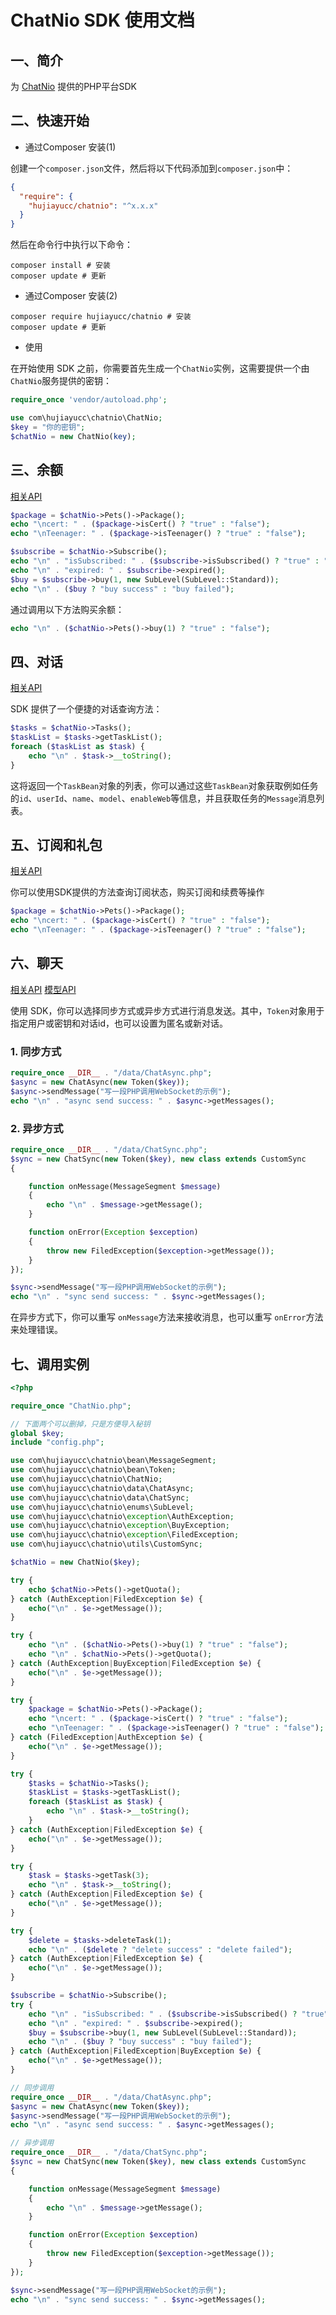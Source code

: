 # ChatNio SDK 使用文档

## 一、简介
为 [ChatNio](https://chatnio.net/) 提供的PHP平台SDK

## 二、快速开始

- 通过Composer 安装(1)

创建一个`composer.json`文件，然后将以下代码添加到`composer.json`中：

```json
{
  "require": {
    "hujiayucc/chatnio": "^x.x.x"
  }
}
```

然后在命令行中执行以下命令：

```shell
composer install # 安装
composer update # 更新
```

- 通过Composer 安装(2)

```shell
composer require hujiayucc/chatnio # 安装
composer update # 更新
```

- 使用

在开始使用 SDK 之前，你需要首先生成一个`ChatNio`实例，这需要提供一个由`ChatNio`服务提供的密钥：

```php
require_once 'vendor/autoload.php';

use com\hujiayucc\chatnio\ChatNio;
$key = "你的密钥";
$chatNio = new ChatNio(key);
```

## 三、余额
[相关API](https://docs.chatnio.net/kai-fa-zhe-zi-yuan/api-reference/pets)

```php
$package = $chatNio->Pets()->Package();
echo "\ncert: " . ($package->isCert() ? "true" : "false");
echo "\nTeenager: " . ($package->isTeenager() ? "true" : "false");

$subscribe = $chatNio->Subscribe();
echo "\n" . "isSubscribed: " . ($subscribe->isSubscribed() ? "true" : "false");
echo "\n" . "expired: " . $subscribe->expired();
$buy = $subscribe->buy(1, new SubLevel(SubLevel::Standard));
echo "\n" . ($buy ? "buy success" : "buy failed");
```

通过调用以下方法购买余额：

```php
echo "\n" . ($chatNio->Pets()->buy(1) ? "true" : "false");
```

## 四、对话
[相关API](https://docs.chatnio.net/kai-fa-zhe-zi-yuan/api-reference/dui-hua)

SDK 提供了一个便捷的对话查询方法：

```php
$tasks = $chatNio->Tasks();
$taskList = $tasks->getTaskList();
foreach ($taskList as $task) {
    echo "\n" . $task->__toString();
}
```

这将返回一个`TaskBean`对象的列表，你可以通过这些`TaskBean`对象获取例如任务的`id`、`userId`、`name`、`model`、`enableWeb`等信息，并且获取任务的`Message`消息列表。

## 五、订阅和礼包
[相关API](https://docs.chatnio.net/kai-fa-zhe-zi-yuan/api-reference/ding-yue-he-li-bao)

你可以使用SDK提供的方法查询订阅状态，购买订阅和续费等操作

```php
$package = $chatNio->Pets()->Package();
echo "\ncert: " . ($package->isCert() ? "true" : "false");
echo "\nTeenager: " . ($package->isTeenager() ? "true" : "false");
```

## 六、聊天
[相关API](https://docs.chatnio.net/kai-fa-zhe-zi-yuan/api-reference/liao-tian)
[模型API](https://api.chatnio.net/v1/models)

使用 SDK，你可以选择同步方式或异步方式进行消息发送。其中，`Token`对象用于指定用户或密钥和对话id，也可以设置为匿名或新对话。

### 1. 同步方式

```php
require_once __DIR__ . "/data/ChatAsync.php";
$async = new ChatAsync(new Token($key));
$async->sendMessage("写一段PHP调用WebSocket的示例");
echo "\n" . "async send success: " . $async->getMessages();
```
### 2. 异步方式

```php
require_once __DIR__ . "/data/ChatSync.php";
$sync = new ChatSync(new Token($key), new class extends CustomSync
{

    function onMessage(MessageSegment $message)
    {
        echo "\n" . $message->getMessage();
    }

    function onError(Exception $exception)
    {
        throw new FiledException($exception->getMessage());
    }
});

$sync->sendMessage("写一段PHP调用WebSocket的示例");
echo "\n" . "sync send success: " . $sync->getMessages();
```
在异步方式下，你可以重写 `onMessage`方法来接收消息，也可以重写 `onError`方法来处理错误。

## 七、调用实例
```php
<?php

require_once "ChatNio.php";

// 下面两个可以删掉，只是方便导入秘钥
global $key;
include "config.php";

use com\hujiayucc\chatnio\bean\MessageSegment;
use com\hujiayucc\chatnio\bean\Token;
use com\hujiayucc\chatnio\ChatNio;
use com\hujiayucc\chatnio\data\ChatAsync;
use com\hujiayucc\chatnio\data\ChatSync;
use com\hujiayucc\chatnio\enums\SubLevel;
use com\hujiayucc\chatnio\exception\AuthException;
use com\hujiayucc\chatnio\exception\BuyException;
use com\hujiayucc\chatnio\exception\FiledException;
use com\hujiayucc\chatnio\utils\CustomSync;

$chatNio = new ChatNio($key);

try {
    echo $chatNio->Pets()->getQuota();
} catch (AuthException|FiledException $e) {
    echo("\n" . $e->getMessage());
}

try {
    echo "\n" . ($chatNio->Pets()->buy(1) ? "true" : "false");
    echo "\n" . $chatNio->Pets()->getQuota();
} catch (AuthException|BuyException|FiledException $e) {
    echo("\n" . $e->getMessage());
}

try {
    $package = $chatNio->Pets()->Package();
    echo "\ncert: " . ($package->isCert() ? "true" : "false");
    echo "\nTeenager: " . ($package->isTeenager() ? "true" : "false");
} catch (FiledException|AuthException $e) {
    echo("\n" . $e->getMessage());
}

try {
    $tasks = $chatNio->Tasks();
    $taskList = $tasks->getTaskList();
    foreach ($taskList as $task) {
        echo "\n" . $task->__toString();
    }
} catch (AuthException|FiledException $e) {
    echo("\n" . $e->getMessage());
}

try {
    $task = $tasks->getTask(3);
    echo "\n" . $task->__toString();
} catch (AuthException|FiledException $e) {
    echo("\n" . $e->getMessage());
}

try {
    $delete = $tasks->deleteTask(1);
    echo "\n" . ($delete ? "delete success" : "delete failed");
} catch (AuthException|FiledException $e) {
    echo("\n" . $e->getMessage());
}

$subscribe = $chatNio->Subscribe();
try {
    echo "\n" . "isSubscribed: " . ($subscribe->isSubscribed() ? "true" : "false");
    echo "\n" . "expired: " . $subscribe->expired();
    $buy = $subscribe->buy(1, new SubLevel(SubLevel::Standard));
    echo "\n" . ($buy ? "buy success" : "buy failed");
} catch (AuthException|FiledException|BuyException $e) {
    echo("\n" . $e->getMessage());
}

// 同步调用
require_once __DIR__ . "/data/ChatAsync.php";
$async = new ChatAsync(new Token($key));
$async->sendMessage("写一段PHP调用WebSocket的示例");
echo "\n" . "async send success: " . $async->getMessages();

// 异步调用
require_once __DIR__ . "/data/ChatSync.php";
$sync = new ChatSync(new Token($key), new class extends CustomSync
{

    function onMessage(MessageSegment $message)
    {
        echo "\n" . $message->getMessage();
    }

    function onError(Exception $exception)
    {
        throw new FiledException($exception->getMessage());
    }
});

$sync->sendMessage("写一段PHP调用WebSocket的示例");
echo "\n" . "sync send success: " . $sync->getMessages();
```